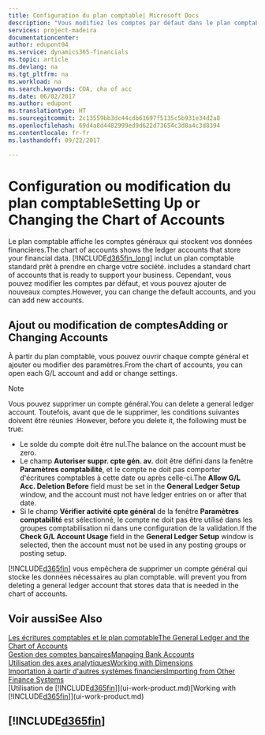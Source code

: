 ```yaml
---
title: Configuration du plan comptable| Microsoft Docs
description: "Vous modifiez les comptes par défaut dans le plan comptable, et vous pouvez ajouter de nouveaux comptes."
services: project-madeira
documentationcenter: 
author: edupont04
ms.service: dynamics365-financials
ms.topic: article
ms.devlang: na
ms.tgt_pltfrm: na
ms.workload: na
ms.search.keywords: COA, cha of acc
ms.date: 06/02/2017
ms.author: edupont
ms.translationtype: HT
ms.sourcegitcommit: 2c13559bb3dc44cdb61697f5135c5b931e34d2a8
ms.openlocfilehash: 69d4a8d4482999ed9d622d73654c3d8a4c3d8394
ms.contentlocale: fr-fr
ms.lasthandoff: 09/22/2017

---
```

# <a name="setting-up-or-changing-the-chart-of-accounts"></a><span data-ttu-id="d9006-103">Configuration ou modification du plan comptable</span><span class="sxs-lookup"><span data-stu-id="d9006-103">Setting Up or Changing the Chart of Accounts</span></span>
<span data-ttu-id="d9006-104">Le plan comptable affiche les comptes généraux qui stockent vos données financières.</span><span class="sxs-lookup"><span data-stu-id="d9006-104">The chart of accounts shows the ledger accounts that store your financial data.</span></span> [!INCLUDE[d365fin_long](includes/d365fin_long_md.md)]<span data-ttu-id="d9006-105"> inclut un plan comptable standard prêt à prendre en charge votre société.</span><span class="sxs-lookup"><span data-stu-id="d9006-105"> includes a standard chart of accounts that is ready to support your business.</span></span>
<span data-ttu-id="d9006-106">Cependant, vous pouvez modifier les comptes par défaut, et vous pouvez ajouter de nouveaux comptes.</span><span class="sxs-lookup"><span data-stu-id="d9006-106">However, you can change the default accounts, and you can add new accounts.</span></span>  

## <a name="adding-or-changing-accounts"></a><span data-ttu-id="d9006-107">Ajout ou modification de comptes</span><span class="sxs-lookup"><span data-stu-id="d9006-107">Adding or Changing Accounts</span></span>
<span data-ttu-id="d9006-108">À partir du plan comptable, vous pouvez ouvrir chaque compte général et ajouter ou modifier des paramètres.</span><span class="sxs-lookup"><span data-stu-id="d9006-108">From the chart of accounts, you can open each G/L account and add or change settings.</span></span>

> [!NOTE]  
>   <span data-ttu-id="d9006-109">Vous pouvez supprimer un compte général.</span><span class="sxs-lookup"><span data-stu-id="d9006-109">You can delete a general ledger account.</span></span> <span data-ttu-id="d9006-110">Toutefois, avant que de le supprimer, les conditions suivantes doivent être réunies :</span><span class="sxs-lookup"><span data-stu-id="d9006-110">However, before you delete it, the following must be true:</span></span>  

* <span data-ttu-id="d9006-111">Le solde du compte doit être nul.</span><span class="sxs-lookup"><span data-stu-id="d9006-111">The balance on the account must be zero.</span></span>  
* <span data-ttu-id="d9006-112">Le champ **Autoriser suppr. cpte gén. av.** doit être défini dans la fenêtre **Paramètres comptabilité**, et le compte ne doit pas comporter d'écritures comptables à cette date ou après celle-ci.</span><span class="sxs-lookup"><span data-stu-id="d9006-112">The **Allow G/L Acc. Deletion Before** field must be set in the **General Ledger Setup** window, and the account must not have ledger entries on or after that date.</span></span>  
* <span data-ttu-id="d9006-113">Si le champ **Vérifier activité cpte général** de la fenêtre **Paramètres comptabilité** est sélectionné, le compte ne doit pas être utilisé dans les groupes comptabilisation ni dans une configuration de la validation.</span><span class="sxs-lookup"><span data-stu-id="d9006-113">If the **Check G/L Account Usage** field in the **General Ledger Setup** window is selected, then the account must not be used in any posting groups or posting setup.</span></span>  

[!INCLUDE[d365fin](includes/d365fin_md.md)]<span data-ttu-id="d9006-114"> vous empêchera de supprimer un compte général qui stocke les données nécessaires au plan comptable.</span><span class="sxs-lookup"><span data-stu-id="d9006-114"> will prevent you from deleting a general ledger account that stores data that is needed in the chart of accounts.</span></span>  

## <a name="see-also"></a><span data-ttu-id="d9006-115">Voir aussi</span><span class="sxs-lookup"><span data-stu-id="d9006-115">See Also</span></span>
[<span data-ttu-id="d9006-116">Les écritures comptables et le plan comptable</span><span class="sxs-lookup"><span data-stu-id="d9006-116">The General Ledger and the Chart of Accounts</span></span>](finance-general-ledger.md)  
[<span data-ttu-id="d9006-117">Gestion des comptes bancaires</span><span class="sxs-lookup"><span data-stu-id="d9006-117">Managing Bank Accounts</span></span>](bank-manage-bank-accounts.md)  
[<span data-ttu-id="d9006-118">Utilisation des axes analytiques</span><span class="sxs-lookup"><span data-stu-id="d9006-118">Working with Dimensions</span></span>](finance-dimensions.md)  
[<span data-ttu-id="d9006-119">Importation à partir d'autres systèmes financiers</span><span class="sxs-lookup"><span data-stu-id="d9006-119">Importing from Other Finance Systems</span></span>](upload-data.md)  
<span data-ttu-id="d9006-120">[Utilisation de [!INCLUDE[d365fin](includes/d365fin_md.md)]](ui-work-product.md)</span><span class="sxs-lookup"><span data-stu-id="d9006-120">[Working with [!INCLUDE[d365fin](includes/d365fin_md.md)]](ui-work-product.md)</span></span>  

## [!INCLUDE[d365fin](includes/free_trial_md.md)]

